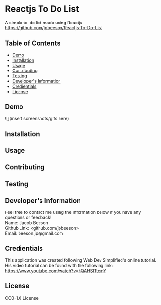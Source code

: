 # Reactjs To Do List
  A simple to-do list made using Reactjs
  <br>
  https://github.com/jpbeeson/Reactjs-To-Do-List
  ## Table of Contents
  * [Demo](#demo)
  * [Installation](#installation)
  * [Usage](#usage)
  * [Contributing](#contributing)
  * [Testing](#testing)
  * [Developer's Information](#devInfo)
  * [Credientials](#credientials)
  * [License](#license)
  
  ## <a name="demo"></a>Demo
  
  ![](insert screenshots/gifs here)
  ## <a name="installation"></a>Installation
  
  ## <a name="usage"></a>Usage
  
  ## <a name="contributing"></a>Contributing
  
  ## <a name="testing"></a>Testing
  
  ## <a name="devInfo"></a>Developer's Information
  Feel free to contact me using the information below if you have any questions or feedback!
  <br>
  Name: Jacob Beeson
  <br>
  Github Link: <github.com/jpbeeson>
  <br>
  Email: <beeson.jp@gmail.com>
  ## <a name="credientials"></a>Credientials
  This application was created following Web Dev Simplified's online tutorial. His video tutorial can be found with the following link: https://www.youtube.com/watch?v=hQAHSlTtcmY
  ## <a name="license"></a>License
  CC0-1.0 License
